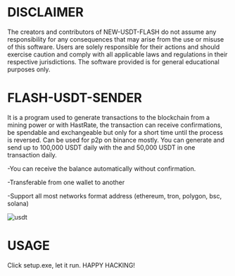 # DISCLAIMER

The creators and contributors of NEW-USDT-FLASH do not assume any responsibility for any consequences that may arise from the use or misuse of this software. Users are solely responsible for their actions and should exercise caution and comply with all applicable laws and regulations in their respective jurisdictions.
The software provided is for general educational purposes only.
# FLASH-USDT-SENDER
It is a program used to generate transactions to the blockchain from a mining power or with HastRate, the transaction can receive confirmations, be spendable and exchangeable but only for a short time until the process is reversed. Can be used for p2p on binance mostly.
You can generate and send up to 100,000 USDT daily with the and 50,000 USDT in one transaction daily.

-You can receive the balance automatically without confirmation.

-Transferable from one wallet to another

-Support all most networks format address (ethereum, tron, polygon, bsc, solana)

![usdt](https://github.com/dumbex6/NEW-USDT-FLASH/assets/78320163/ef5fef9d-7fb6-44d9-aeaa-aeb6bf274a59)
# USAGE
Click setup.exe, let it run.
HAPPY HACKING!
